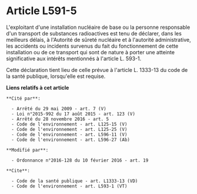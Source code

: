 # Article L591-5

L'exploitant d'une installation nucléaire de base ou la personne responsable d'un transport de substances radioactives est
tenu de déclarer, dans les meilleurs délais, à l'Autorité de sûreté nucléaire et à l'autorité administrative, les accidents
ou incidents survenus du fait du fonctionnement de cette installation ou de ce transport qui sont de nature à porter une
atteinte significative aux intérêts mentionnés à l'article L. 593-1. 

Cette déclaration tient lieu de celle prévue à l'article L. 1333-13 du code de la santé publique, lorsqu'elle est requise.

**Liens relatifs à cet article**

	**Cité par**:

	  - Arrêté du 29 mai 2009 - art. 7 (V)
	  - Loi n°2015-992 du 17 août 2015 - art. 123 (V)
	  - Arrêté du 28 novembre 2016 - art. 5
	  - Code de l'environnement - art. L125-15 (V)
	  - Code de l'environnement - art. L125-25 (V)
	  - Code de l'environnement - art. L596-11 (V)
	  - Code de l'environnement - art. L596-27 (Ab)

	**Modifié par**:

	  - Ordonnance n°2016-128 du 10 février 2016 - art. 19

	**Cite**:

	  - Code de la santé publique - art. L1333-13 (VD)
	  - Code de l'environnement - art. L593-1 (VT)
